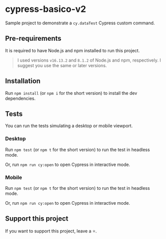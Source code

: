 # cypress-basico-v2

Sample project to demonstrate a `cy.dataTest` Cypress custom command.

## Pre-requirements

It is required to have Node.js and npm installed to run this project.

> I used versions `v16.13.2` and `8.1.2` of Node.js and npm, respectively. I suggest you use the same or later versions.

## Installation

Run `npm install` (or `npm i` for the short version) to install the dev dependencies.

## Tests

You can run the tests simulating a desktop or mobile viewport.

### Desktop
Run `npm test` (or `npm t` for the short version) to run the test in headless mode.

Or, run `npm run cy:open` to open Cypress in interactive mode.

### Mobile
Run `npm test` (or `npm t` for the short version) to run the test in headless mode.

Or, run `npm run cy:open` to open Cypress in interactive mode.


## Support this project

If you want to support this project, leave a ⭐.
